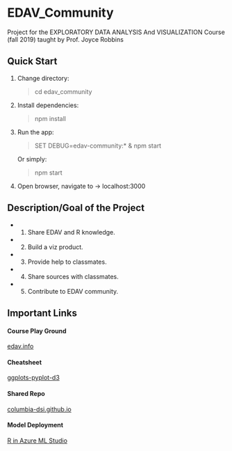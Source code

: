# EDAV_Community

Project for the EXPLORATORY DATA ANALYSIS And VISUALIZATION Course (fall 2019) taught by Prof. Joyce Robbins

## Quick Start
1. Change directory:
    > cd edav_community

2. Install dependencies:
    > npm install

3. Run the app:
    > SET DEBUG=edav-community:* & npm start
   
   Or simply:
    > npm start

4. Open browser, navigate to -> localhost:3000

## Description/Goal of the Project

* 1. Share EDAV and R knowledge.
* 2. Build a viz product.
* 3. Provide help to classmates.
* 4. Share sources with classmates.
* 5. Contribute to EDAV community.

## Important Links

#### Course Play Ground
[edav.info](https://edav.info/)
#### Cheatsheet
[ggplots-pyplot-d3](https://raw.githubusercontent.com/columbia-dsi/edav_community/master/public/data/GrammarMapper_ggplot2%2Bpyplot%2Bd3.PNG)
#### Shared Repo
[columbia-dsi.github.io](https://columbia-dsi.github.io)</a></p>
#### Model Deployment
[R in Azure ML Studio](https://azure.microsoft.com/en-us/resources/videos/r-in-ml-studio/)</a></p>
